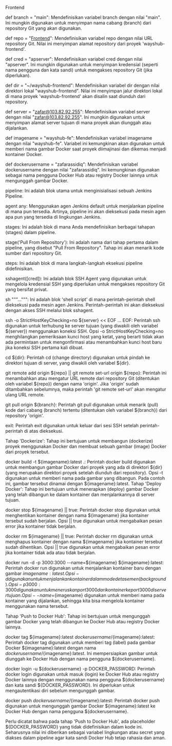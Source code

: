 Frontend

def branch = "main": Mendefinisikan variabel branch dengan nilai "main". Ini mungkin digunakan untuk menyimpan nama cabang (branch) dari repository Git yang akan digunakan.

def repo = "[Frontend](https://github.com/Zafa23/wayshub-frontend.git)": Mendefinisikan variabel repo dengan nilai URL repository Git. Nilai ini menyimpan alamat repository dari proyek 'wayshub-frontend'.

def cred = "apserver": Mendefinisikan variabel cred dengan nilai "apserver". Ini mungkin digunakan untuk menyimpan kredensial (seperti nama pengguna dan kata sandi) untuk mengakses repository Git (jika diperlukan).

def dir = "~/wayshub-frontend": Mendefinisikan variabel dir dengan nilai direktori lokal "wayshub-frontend". Nilai ini menyimpan jalur direktori lokal di mana proyek 'wayshub-frontend' akan disalin saat diunduh dari repository.

def server = "zafar@103.82.92.255": Mendefinisikan variabel server dengan nilai "zafar@103.82.92.255". Ini mungkin digunakan untuk menyimpan alamat server tujuan di mana proyek akan diunggah atau dijalankan.

def imagename = "wayshub-fe": Mendefinisikan variabel imagename dengan nilai "wayshub-fe". Variabel ini kemungkinan akan digunakan untuk memberi nama gambar Docker saat proyek diimajinasi dan dikemas menjadi kontainer Docker.

def dockerusername = "zafarassidiq": Mendefinisikan variabel dockerusername dengan nilai "zafarassidiq". Ini kemungkinan digunakan sebagai nama pengguna Docker Hub atau registry Docker lainnya untuk mengunggah gambar Docker.

pipeline: Ini adalah blok utama untuk menginisialisasi sebuah Jenkins Pipeline.

agent any: Menggunakan agen Jenkins default untuk menjalankan pipeline di mana pun tersedia. Artinya, pipeline ini akan dieksekusi pada mesin agen apa pun yang tersedia di lingkungan Jenkins.

stages: Ini adalah blok di mana Anda mendefinisikan berbagai tahapan (stages) dalam pipeline.

stage('Pull From Repository'): Ini adalah nama dari tahap pertama dalam pipeline, yang disebut "Pull From Repository". Tahap ini akan menarik kode sumber dari repository Git.

steps: Ini adalah blok di mana langkah-langkah eksekusi pipeline didefinisikan.

sshagent([cred]): Ini adalah blok SSH Agent yang digunakan untuk mengelola kredensial SSH yang diperlukan untuk mengakses repository Git yang bersifat privat.

sh """...""": Ini adalah blok 'shell script' di mana perintah-perintah shell dieksekusi pada mesin agen Jenkins. Perintah-perintah ini akan dieksekusi dengan akses SSH melalui blok sshagent.

ssh -o StrictHostKeyChecking=no ${server} << EOF ... EOF: Perintah ssh digunakan untuk terhubung ke server tujuan (yang diwakili oleh variabel ${server}) menggunakan koneksi SSH. Opsi -o StrictHostKeyChecking=no menghilangkan pemeriksaan kunci host yang ketat, yang berarti tidak akan ada permintaan untuk mengonfirmasi atau menambahkan kunci host baru jika koneksi SSH pertama kali dibuat.

cd ${dir}: Perintah cd (change directory) digunakan untuk pindah ke direktori tujuan di server, yang diwakili oleh variabel ${dir}.

git remote add origin ${repo} || git remote set-url origin ${repo}: Perintah ini menambahkan atau mengatur URL remote dari repository Git (ditentukan oleh variabel ${repo}) dengan nama 'origin'. Jika 'origin' sudah ditambahkan sebelumnya, maka perintah 'git remote set-url' akan mengatur ulang URL remote.

git pull origin ${branch}: Perintah git pull digunakan untuk menarik (pull) kode dari cabang (branch) tertentu (ditentukan oleh variabel ${branch}) dari repository 'origin'.

exit: Perintah exit digunakan untuk keluar dari sesi SSH setelah perintah-perintah di atas dieksekusi.

Tahap 'Dockerize':
Tahap ini bertujuan untuk membangun (dockerize) proyek menggunakan Docker dan membuat sebuah gambar (image) Docker dari proyek tersebut.

docker build -t ${imagename}:latest .: Perintah docker build digunakan untuk membangun gambar Docker dari proyek yang ada di direktori ${dir} (yang merupakan direktori proyek setelah diunduh dari repository). Opsi -t digunakan untuk memberi nama pada gambar yang dibangun. Pada contoh ini, gambar tersebut dinamai dengan ${imagename}:latest.
Tahap 'Deploy Docker':
Tahap ini bertujuan untuk menerapkan (deploy) gambar Docker yang telah dibangun ke dalam kontainer dan menjalankannya di server tujuan.

docker stop ${imagename} || true: Perintah docker stop digunakan untuk menghentikan kontainer dengan nama ${imagename} jika kontainer tersebut sudah berjalan. Opsi || true digunakan untuk mengabaikan pesan error jika kontainer tidak berjalan.

docker rm ${imagename} || true: Perintah docker rm digunakan untuk menghapus kontainer dengan nama ${imagename} jika kontainer tersebut sudah dihentikan. Opsi || true digunakan untuk mengabaikan pesan error jika kontainer tidak ada atau tidak berjalan.

docker run -d -p 3000:3000 --name=${imagename} ${imagename}:latest: Perintah docker run digunakan untuk menjalankan kontainer baru dengan gambar ${imagename}:latest. Opsi -d digunakan untuk menjalankan kontainer dalam mode detasemen (background). Opsi -p 3000:3000 digunakan untuk meneruskan port 3000 dari kontainer ke port 3000 di server tujuan. Opsi --name=${imagename} digunakan untuk memberi nama pada kontainer yang dijalankan, sehingga kita bisa mengelola kontainer menggunakan nama tersebut.

Tahap 'Push to Docker Hub':
Tahap ini bertujuan untuk mengunggah gambar Docker yang telah dibangun ke Docker Hub atau registry Docker lainnya.

docker tag ${imagename}:latest ${dockerusername}/${imagename}:latest: Perintah docker tag digunakan untuk memberi tag (label) pada gambar Docker ${imagename}:latest dengan nama ${dockerusername}/${imagename}:latest. Ini mempersiapkan gambar untuk diunggah ke Docker Hub dengan nama pengguna ${dockerusername}.

docker login -u ${dockerusername} -p DOCKER_PASSWORD: Perintah docker login digunakan untuk masuk (login) ke Docker Hub atau registry Docker lainnya dengan menggunakan nama pengguna ${dockerusername} dan kata sandi ${DOCKER_PASSWORD}. Ini diperlukan untuk mengautentikasi diri sebelum mengunggah gambar.

docker push ${dockerusername}/${imagename}:latest: Perintah docker push digunakan untuk mengunggah gambar Docker ${imagename}:latest ke Docker Hub dengan nama pengguna ${dockerusername}.

Perlu dicatat bahwa pada tahap 'Push to Docker Hub', ada placeholder ${DOCKER_PASSWORD} yang tidak didefinisikan dalam kode ini. Seharusnya nilai ini diberikan sebagai variabel lingkungan atau secret yang diakses dalam pipeline agar kata sandi Docker Hub tetap rahasia dan aman.